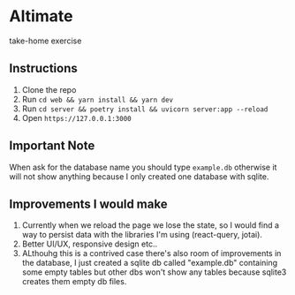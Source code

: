 # Altimate
take-home exercise

## Instructions

1. Clone the repo
1. Run `cd web && yarn install && yarn dev`
1. Run `cd server && poetry install && uvicorn server:app --reload`
1. Open `https://127.0.0.1:3000`

## Important Note

When ask for the database name you should type `example.db` otherwise it will not show anything because I only created one database with sqlite.


## Improvements I would make

1. Currently when we reload the page we lose the state, so I would find a way to persist data with the libraries I'm using (react-query, jotai).
1. Better UI/UX, responsive design etc..
1. ALthouhg this is a contrived case there's also room of improvements in the database, I just created a sqlite db called "example.db" containing some empty tables but other dbs won't show any tables because sqlite3 creates them empty db files.
